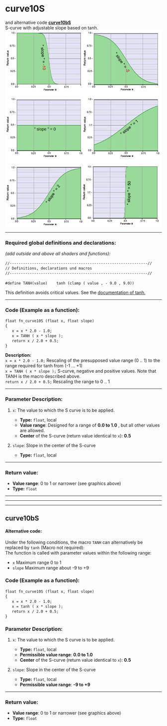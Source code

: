 
# curve10S  
and alternative code **[curve10bS](#curve10bS)**  
S-curve with adjustable slope based on tanh.  
![](img/curve10S.png)   
  
  ---
    
### Required global definitions and declarations:
*(add outside and above all shaders and functions):*
```` Code
//--------------------------------------------------------------//
// Definitions, declarations und macros
//--------------------------------------------------------------//

#define TANH(value)    tanh (clamp ( value , - 9.0 , 9.0))
````
This definition avoids critical values. See the [documentation of tanh.](../../Basics/Functions/Cg_standard_library/tanh/README.md#critical-parameter-values)  

---
  
### Code (Example as a function):  
```` Code
float fn_curve10S (float x, float slope)
{
   x = x * 2.0 - 1.0;
   x = TANH ( x * slope );
   return x / 2.0 + 0.5;
}
````
**Description:**  
`x = x * 2.0 - 1.0;` Rescaling of the presupposed value range (0 .. 1) to the range required for tanh from (-1 ... +1)  
`x = TANH ( x * slope );` S-curve, negative and positive values.  Note that TANH is the macro described above.  
`return x / 2.0 + 0.5;` Rescaling the range to 0 .. 1

---
  
### Parameter Description:
    
1. `x`: The value to which the S curve is to be applied.
   - **Type:** `float`, local   
   - **Value range**: Designed for a range of **0.0 to 1.0** , but all other values are allowed.
   - **Center** of the S-curve (return value identical to `x`): **0.5**   

2. `slope`: Slope in the center of the S-curve
   - **Type:** `float`, local   
   
---
  
### Return value: 
   - **Value range**: 0 to 1 or narrower  (see graphics above)
   - **Type:** `float`
   
---
---
---

## curve10bS
#### Alternative code:

Under the following conditions, the macro `TANH` can alternatively be replaced by `tanh` (Macro not required):  
   The function is called with parameter values within the following range:  
   - `x` Maximum range 0 to 1  
   - `slope` Maximum range about -9 to +9  
   
### Code (Example as a function):  
```` Code
float fn_curve10S (float x, float slope)
{
   x = x * 2.0 - 1.0;
   x = tanh ( x * slope );
   return x / 2.0 + 0.5;
}
````
    
### Parameter Description:
    
1. `x`: The value to which the S curve is to be applied.
   - **Type:** `float`, local   
   - **Permissible value range**: **0.0 to 1.0**
   - **Center** of the S-curve (return value identical to `x`): **0.5**   

2. `slope`: Slope in the center of the S-curve
   - **Type:** `float`, local  
   - **Permissible value range**: **-9 to +9**
   
---
  
### Return value: 
   - **Value range**: 0 to 1 or narrower  (see graphics above)
   - **Type:** `float` 

